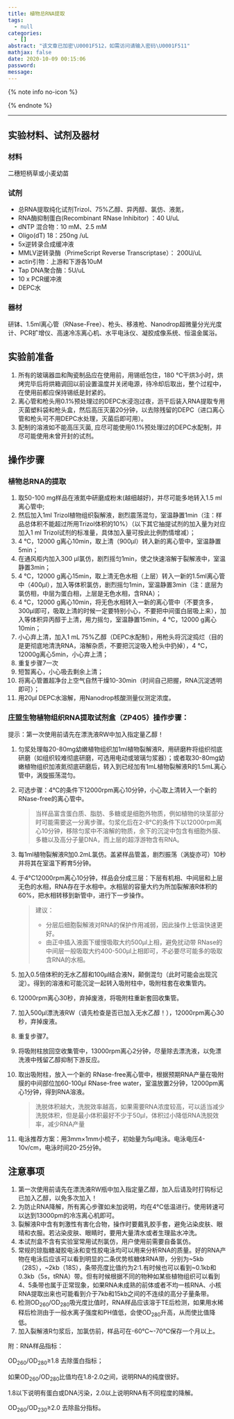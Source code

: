 ```yaml
---
title: 植物总RNA提取
tags:
  - null
categories:
  - []
abstract: "该文章已加密\U0001F512，如需访问请输入密码\U0001F511"
mathjax: false
date: 2020-10-09 00:15:06
password:
message:
---
```


{% note info no-icon %}

{% endnote %}

<!-- more -->

---

## 实验材料、试剂及器材

### 材料

二穗短柄草或小麦幼苗

### 试剂

+ 总RNA提取纯化试剂Trizol、75%乙醇、异丙醇、氯仿、液氮，
+ RNA酶抑制蛋白(Recombinant RNase Inhibitor) ：40 U/uL
+ dNTP 混合物：10 mM、2.5 mM
+ Oligo(dT) 18：250ng /uL
+ 5x逆转录合成缓冲液
+ MMLV逆转录酶（PrimeScript Reverse Transcriptase）： 200U/uL
+ actin引物：上游和下游各10uM
+ Tap DNA聚合酶：5U/uL
+ 10 x PCR缓冲液
+ DEPC水

### 器材

研钵、1.5ml离心管（RNase-Free）、枪头、移液枪、Nanodrop超微量分光光度计、PCR扩增仪、高速冷冻离心机、水平电泳仪、凝胶成像系统、恒温金属浴。

## 实验前准备

1. 所有的玻璃器皿和陶瓷制品应在使用前，用锡纸包住，180 ℃干烘3小时，烘烤完毕后将烘箱调回以前设置温度并关闭电源，待冷却后取出，整个过程中，在使用前都应保持锡纸是封紧的。
2. 离心管和枪头用0.1%预处理过的DEPC水浸泡过夜，沥干后装入RNA提取专用灭菌塑料袋和枪头盒，然后高压灭菌20分钟，以去除残留的DEPC（进口离心管和枪头可不用DEPC水处理，灭菌后即可用）。
3. 配制的溶液如不能高压灭菌, 应尽可能使用0.1%预处理过的DEPC水配制，并尽可能使用未曾开封的试剂。

## 操作步骤

### 植物总RNA的提取

1. 取50-100 mg样品在液氮中研磨成粉末(越细越好)，并尽可能多地转入1.5 ml离心管中;
2. 然后加入1ml Trizol植物组织裂解液，剧烈震荡混匀，室温静置1min（注：样品总体积不能超过所用Trizol体积的10%）（以下其它抽提试剂的加入量为对应加入1 ml Trizol试剂的标准量，具体加入量可按此比例酌情增减）；
3. 4 ℃，12000 g离心10min，取上清（900μl）转入新的离心管中，室温静置5min；
4. 在通风柜内加入300 μl氯仿，剧烈摇匀1min，使之快速溶解于裂解液中，室温静置3min；
5. 4 ℃，12000 g离心15min，取上清无色水相（上层）转入一新的1.5ml离心管中（400μl），加入等体积氯仿，剧烈摇匀1min，室温静置3min（注：底层为氯仿相，中层为蛋白相，上层是无色水相，含RNA）；
6. 4 ℃，12000 g离心10min，将无色水相转入一新的离心管中（不要贪多，300μl即可，吸取上清的时候一定要特别小心，不要把中间蛋白层吸上来），加入等体积异丙醇于上清，用力摇匀，室温静置15min，4 ℃，12000 g离心10min；
7. 小心弃上清，加入1 mL 75%乙醇（DEPC水配制），用枪头将沉淀捣烂（目的是更彻底地清洗RNA，溶解杂质，不要把沉淀吸入枪头中扔掉），4 ℃，12000g离心5min，小心弃上清；
8. 重复步骤7一次
9. 短暂离心，小心吸去剩余上清；
10. 将离心管置超净台上空气自然干燥10-30min（时间自己把握，RNA沉淀透明即可）；
11. 用20μl DEPC水溶解，用Nanodrop核酸测量仪测定浓度。



### 庄盟生物植物组织RNA提取试剂盒（ZP405）操作步骤：

提示：第一次使用前请先在漂洗液RW中加入指定量乙醇！

1. 匀浆处理每20-80mg幼嫩植物组织加1ml植物裂解液R，用研磨杵将组织彻底研磨（如组织较难彻底研磨，可选用电动或玻璃匀浆器）；或者取30-80mg幼嫩植物组织加液氮彻底研磨后，转入到已经加有1mL植物裂解液R的1.5mL离心管中，涡旋振荡混匀。

2. 可选步骤：4℃的条件下12000rpm离心10分钟，小心取上清转入一个新的 RNase-free的离心管中。

   > 当样品富含蛋白质、脂肪、多糖或是细胞外物质，例如植物的块茎部分时可能需要这一分离步骤。匀浆化后在2-8°C的条件下以12000rpm离心10分钟，移除匀浆中不溶解的物质，余下的沉淀中包含有细胞外膜、多糖以及高分子量DNA，而上层的超浮游物含有RNA。

3. 每1ml植物裂解液R加0.2mL氯仿。盖紧样品管盖，剧烈振荡（涡旋亦可）10秒并将其在室温下孵育5分钟。

4. 于4°C12000rpm离心10分钟，样品会分成三层：下层有机相、中间层和上层无色的水相，RNA存在于水相中。水相层的容量大约为所加裂解液R体积的60%，把水相转移到新管中，进行下一步操作。

   > 建议：
   >
   > + 分层后细胞裂解液对RNA的保护作用减弱，因此操作上低温快速更好。
   > + 由正中插入液面下缓慢吸取大约500μl上相，避免扰动带 RNase的中间层一般吸取大约400-500μl上相即可，不必要尽可能多的吸取含RNA的水相。

5. 加入0.5倍体积的无水乙醇和100μl结合液N，颠倒混匀（此时可能会出现沉淀）。得到的溶液和可能沉淀一起转入吸附柱中，吸附柱套在收集管内。

6. 12000rpm离心30秒，弃掉废液，将吸附柱重新套回收集管。

7. 加入500μl漂洗液RW（请先检查是否已加入无水乙醇！），12000rpm离心30秒，弃掉废液。

8. 重复步骤7。

9. 将吸附柱放回空收集管中，13000rpm离心2分钟，尽量除去漂洗液，以免漂洗液中残留乙醇抑制下游反应。

10. 取出吸附柱，放入一个新的 RNase-free离心管中，根据预期RNA产量在吸附膜的中间部位加60-100μl RNase-free water，室温放置2分钟，12000pm离心1分钟，得到RNA溶液。

    > 洗脱体积越大，洗脱效率越高，如果需要RNA浓度较高，可以适当减少洗脱体积，但是最小体积最好不少于50μl，体积过小降低RNA洗脱效率，减少RNA产量

11. 电泳推荐方案：用3mm×1mm小梳子，初始量为5μl电泳。电泳电压4-10v/cm，电泳时间20-25分钟。



## 注意事项

1. 第一次使用前请先在漂洗液RW瓶中加入指定量乙醇，加入后请及时打钩标记已加入乙醇，以免多次加入！
2. 为防止RNA降解，所有离心步骤如未加说明，均在4°C低温进行。使用转速可以达到13000pm的冷冻离心机即可。
3. 裂解液R中含有刺激性有害化合物，操作时要戴乳胶手套，避免沾染皮肤、眼晴和衣服。若沾染皮肤、眼睛时，要用大量清水或者生理盐水冲洗。
4. 本试剂盒不含有实验室常用试剂氯仿，用户使用前需要自备氯仿。
5. 常规的琼脂糖凝胶电泳和变性胶电泳均可以用来分析RNA的质量。好的RNA产物在电泳后应该可以看到明显的二条优势核糖体RNA带，分别为\~5kb（28S），\~2kb（18S），条带亮度比值约为2:1.有时候也可以看到\~0.1kb和0.3kb（5s，tRNA）带。但有时候根据不同的物种如某些植物组织可以看到4、5条带也属于正常现象，如果RNA未成熟的前体或者不均一核RNA、小核RNA提取出来也可能看到介于7kb和15kb之间的不连续的高分子量条带。
6. 检测OD<sub>260</sub>/OD<sub>280</sub>吸光度比值时，RNA样品应该溶于TE后检测，如果用水稀释后检测由于一般水离子强度和PH值低，会使OD<sub>280</sub>升高，从而使比值降低。
7. 加入裂解液R匀浆后，加氯仿前，样品可在-60℃\~-70℃保存一个月以上。



附：RNA样品指标：

OD<sub>260</sub>/OD<sub>280</sub>≥1.8 去除蛋白指标；

如果OD<sub>260</sub>/OD<sub>280</sub>比值均在1.8-2.0之间，说明RNA的纯度很好。

1.8以下说明有蛋白或DNA污染，2.0以上说明RNA有不同程度的降解。

OD<sub>260</sub>/OD<sub>230</sub>≥2.0 去除盐分指标。